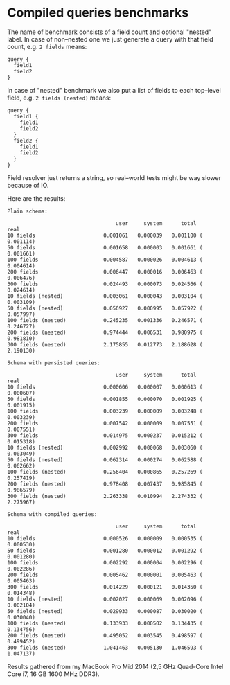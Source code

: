 # Compiled queries benchmarks

The name of benchmark consists of a field count and optional "nested" label. In case of non–nested one we just generate a query with that field count, e.g. `2 fields` means:

```gql
query {
  field1
  field2
}
```

In case of "nested" benchmark we also put a list of fields to each top–level field, e.g. `2 fields (nested)` means:

```gql
query {
  field1 {
    field1
    field2
  }
  field2 {
    field1
    field2
  }
}
```

Field resolver just returns a string, so real–world tests might be way slower because of IO.

Here are the results:

```
Plain schema:

                                   user     system      total        real
10 fields                      0.001061   0.000039   0.001100 (  0.001114)
50 fields                      0.001658   0.000003   0.001661 (  0.001661)
100 fields                     0.004587   0.000026   0.004613 (  0.004614)
200 fields                     0.006447   0.000016   0.006463 (  0.006476)
300 fields                     0.024493   0.000073   0.024566 (  0.024614)
10 fields (nested)             0.003061   0.000043   0.003104 (  0.003109)
50 fields (nested)             0.056927   0.000995   0.057922 (  0.057997)
100 fields (nested)            0.245235   0.001336   0.246571 (  0.246727)
200 fields (nested)            0.974444   0.006531   0.980975 (  0.981810)
300 fields (nested)            2.175855   0.012773   2.188628 (  2.190130)

Schema with persisted queries:

                                   user     system      total        real
10 fields                      0.000606   0.000007   0.000613 (  0.000607)
50 fields                      0.001855   0.000070   0.001925 (  0.001915)
100 fields                     0.003239   0.000009   0.003248 (  0.003239)
200 fields                     0.007542   0.000009   0.007551 (  0.007551)
300 fields                     0.014975   0.000237   0.015212 (  0.015318)
10 fields (nested)             0.002992   0.000068   0.003060 (  0.003049)
50 fields (nested)             0.062314   0.000274   0.062588 (  0.062662)
100 fields (nested)            0.256404   0.000865   0.257269 (  0.257419)
200 fields (nested)            0.978408   0.007437   0.985845 (  0.986579)
300 fields (nested)            2.263338   0.010994   2.274332 (  2.275967)

Schema with compiled queries:

                                   user     system      total        real
10 fields                      0.000526   0.000009   0.000535 (  0.000530)
50 fields                      0.001280   0.000012   0.001292 (  0.001280)
100 fields                     0.002292   0.000004   0.002296 (  0.002286)
200 fields                     0.005462   0.000001   0.005463 (  0.005463)
300 fields                     0.014229   0.000121   0.014350 (  0.014348)
10 fields (nested)             0.002027   0.000069   0.002096 (  0.002104)
50 fields (nested)             0.029933   0.000087   0.030020 (  0.030040)
100 fields (nested)            0.133933   0.000502   0.134435 (  0.134756)
200 fields (nested)            0.495052   0.003545   0.498597 (  0.499452)
300 fields (nested)            1.041463   0.005130   1.046593 (  1.047137)
```

Results gathered from my MacBook Pro Mid 2014 (2,5 GHz Quad-Core Intel Core i7, 16 GB 1600 MHz DDR3).
